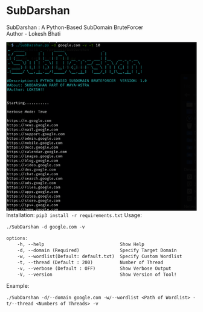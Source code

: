 # SubDarshan
SubDarshan : A Python-Based SubDomain BruteForcer
<br>
Author - Lokesh Bhati

![](/img/image.png)
<br>
Installation:
```pip3 install -r requirements.txt```
Usage:
```
./SubDarshan -d google.com -v
```
```
options:
    -h, --help                            Show Help
    -d, --domain (Required)               Specify Target Domain
    -w, --wordlist(Default: default.txt)  Specify Custom Wordlist
    -t, --thread (Default : 200)          Number of Thread
    -v, --verbose (Default : OFF)         Show Verbose Output
    -V, --version                         Show Version of Tool!
```
Example:
```
./SubDarshan -d/--domain google.com -w/--wordlist <Path of Wordlist> -t/--thread <Numbers of Threads> -v 
```
